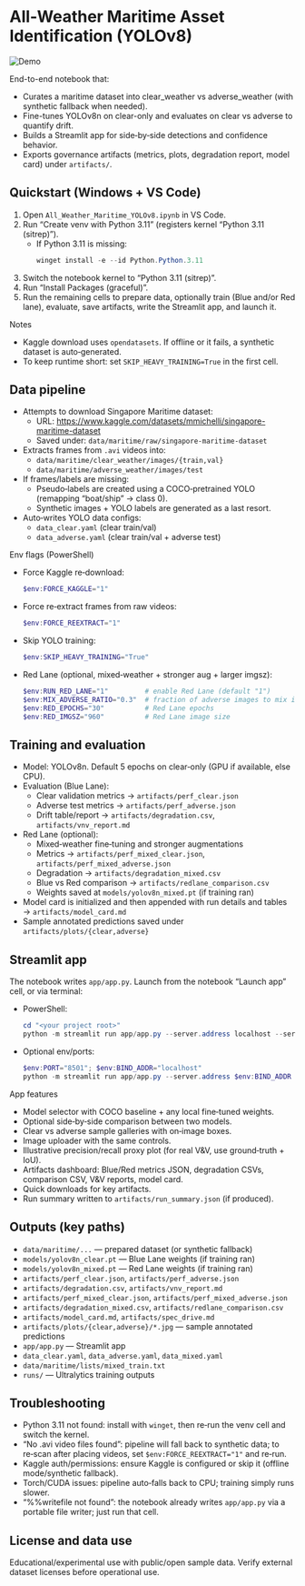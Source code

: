 # All-Weather Maritime Asset Identification (YOLOv8)

![Demo](images/demo.gif)


End-to-end notebook that:
- Curates a maritime dataset into clear_weather vs adverse_weather (with synthetic fallback when needed).
- Fine-tunes YOLOv8n on clear-only and evaluates on clear vs adverse to quantify drift.
- Builds a Streamlit app for side‑by‑side detections and confidence behavior.
- Exports governance artifacts (metrics, plots, degradation report, model card) under `artifacts/`.

## Quickstart (Windows + VS Code)

1) Open `All_Weather_Maritime_YOLOv8.ipynb` in VS Code.
2) Run “Create venv with Python 3.11” (registers kernel “Python 3.11 (sitrep)”).
   - If Python 3.11 is missing:
     ```powershell
     winget install -e --id Python.Python.3.11
     ```
3) Switch the notebook kernel to “Python 3.11 (sitrep)”.
4) Run “Install Packages (graceful)”.
5) Run the remaining cells to prepare data, optionally train (Blue and/or Red lane), evaluate, save artifacts, write the Streamlit app, and launch it.

Notes
- Kaggle download uses `opendatasets`. If offline or it fails, a synthetic dataset is auto‑generated.
- To keep runtime short: set `SKIP_HEAVY_TRAINING=True` in the first cell.

## Data pipeline

- Attempts to download Singapore Maritime dataset:
  - URL: https://www.kaggle.com/datasets/mmichelli/singapore-maritime-dataset
  - Saved under: `data/maritime/raw/singapore-maritime-dataset`
- Extracts frames from `.avi` videos into:
  - `data/maritime/clear_weather/images/{train,val}`
  - `data/maritime/adverse_weather/images/test`
- If frames/labels are missing:
  - Pseudo‑labels are created using a COCO‑pretrained YOLO (remapping “boat/ship” → class 0).
  - Synthetic images + YOLO labels are generated as a last resort.
- Auto‑writes YOLO data configs:
  - `data_clear.yaml` (clear train/val)
  - `data_adverse.yaml` (clear train/val + adverse test)

Env flags (PowerShell)
- Force Kaggle re‑download:
  ```powershell
  $env:FORCE_KAGGLE="1"
  ```
- Force re‑extract frames from raw videos:
  ```powershell
  $env:FORCE_REEXTRACT="1"
  ```
- Skip YOLO training:
  ```powershell
  $env:SKIP_HEAVY_TRAINING="True"
  ```
- Red Lane (optional, mixed‑weather + stronger aug + larger imgsz):
  ```powershell
  $env:RUN_RED_LANE="1"         # enable Red Lane (default "1")
  $env:MIX_ADVERSE_RATIO="0.3"  # fraction of adverse images to mix into train
  $env:RED_EPOCHS="30"          # Red Lane epochs
  $env:RED_IMGSZ="960"          # Red Lane image size
  ```

## Training and evaluation

- Model: YOLOv8n. Default 5 epochs on clear‑only (GPU if available, else CPU).
- Evaluation (Blue Lane):
  - Clear validation metrics → `artifacts/perf_clear.json`
  - Adverse test metrics → `artifacts/perf_adverse.json`
  - Drift table/report → `artifacts/degradation.csv`, `artifacts/vnv_report.md`
- Red Lane (optional):
  - Mixed‑weather fine‑tuning and stronger augmentations
  - Metrics → `artifacts/perf_mixed_clear.json`, `artifacts/perf_mixed_adverse.json`
  - Degradation → `artifacts/degradation_mixed.csv`
  - Blue vs Red comparison → `artifacts/redlane_comparison.csv`
  - Weights saved at `models/yolov8n_mixed.pt` (if training ran)
- Model card is initialized and then appended with run details and tables → `artifacts/model_card.md`
- Sample annotated predictions saved under `artifacts/plots/{clear,adverse}`

## Streamlit app

The notebook writes `app/app.py`. Launch from the notebook “Launch app” cell, or via terminal:

- PowerShell:
  ```powershell
  cd "<your project root>"
  python -m streamlit run app/app.py --server.address localhost --server.port 8501
  ```
- Optional env/ports:
  ```powershell
  $env:PORT="8501"; $env:BIND_ADDR="localhost"
  python -m streamlit run app/app.py --server.address $env:BIND_ADDR --server.port $env:PORT
  ```

App features
- Model selector with COCO baseline + any local fine‑tuned weights.
- Optional side‑by‑side comparison between two models.
- Clear vs adverse sample galleries with on‑image boxes.
- Image uploader with the same controls.
- Illustrative precision/recall proxy plot (for real V&V, use ground‑truth + IoU).
- Artifacts dashboard: Blue/Red metrics JSON, degradation CSVs, comparison CSV, V&V reports, model card.
- Quick downloads for key artifacts.
- Run summary written to `artifacts/run_summary.json` (if produced).

## Outputs (key paths)

- `data/maritime/...` — prepared dataset (or synthetic fallback)
- `models/yolov8n_clear.pt` — Blue Lane weights (if training ran)
- `models/yolov8n_mixed.pt` — Red Lane weights (if training ran)
- `artifacts/perf_clear.json`, `artifacts/perf_adverse.json`
- `artifacts/degradation.csv`, `artifacts/vnv_report.md`
- `artifacts/perf_mixed_clear.json`, `artifacts/perf_mixed_adverse.json`
- `artifacts/degradation_mixed.csv`, `artifacts/redlane_comparison.csv`
- `artifacts/model_card.md`, `artifacts/spec_drive.md`
- `artifacts/plots/{clear,adverse}/*.jpg` — sample annotated predictions
- `app/app.py` — Streamlit app
- `data_clear.yaml`, `data_adverse.yaml`, `data_mixed.yaml`
- `data/maritime/lists/mixed_train.txt`
- `runs/` — Ultralytics training outputs

## Troubleshooting

- Python 3.11 not found: install with `winget`, then re‑run the venv cell and switch the kernel.
- “No .avi video files found”: pipeline will fall back to synthetic data; to re‑scan after placing videos, set `$env:FORCE_REEXTRACT="1"` and re‑run.
- Kaggle auth/permissions: ensure Kaggle is configured or skip it (offline mode/synthetic fallback).
- Torch/CUDA issues: pipeline auto‑falls back to CPU; training simply runs slower.
- “%%writefile not found”: the notebook already writes `app/app.py` via a portable file writer; just run that cell.

## License and data use

Educational/experimental use with public/open sample data. Verify external dataset licenses before operational use.